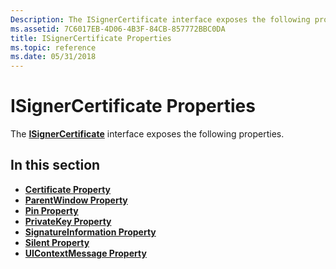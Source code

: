 ```yaml
---
Description: The ISignerCertificate interface exposes the following properties.
ms.assetid: 7C6017EB-4D06-4B3F-84CB-857772BBC0DA
title: ISignerCertificate Properties
ms.topic: reference
ms.date: 05/31/2018
---
```


# ISignerCertificate Properties

The [**ISignerCertificate**](/windows/desktop/api/CertEnroll/nn-certenroll-isignercertificate) interface exposes the following properties.

## In this section

-   [**Certificate Property**](/windows/desktop/api/CertEnroll/nf-certenroll-isignercertificate-get_certificate)
-   [**ParentWindow Property**](/windows/desktop/api/CertEnroll/nf-certenroll-isignercertificate-get_parentwindow)
-   [**Pin Property**](/windows/desktop/api/CertEnroll/nf-certenroll-isignercertificate-put_pin)
-   [**PrivateKey Property**](/windows/desktop/api/CertEnroll/nf-certenroll-isignercertificate-get_privatekey)
-   [**SignatureInformation Property**](/windows/desktop/api/CertEnroll/nf-certenroll-isignercertificate-get_signatureinformation)
-   [**Silent Property**](/windows/desktop/api/CertEnroll/nf-certenroll-isignercertificate-get_silent)
-   [**UIContextMessage Property**](/windows/desktop/api/CertEnroll/nf-certenroll-isignercertificate-get_uicontextmessage)

 

 



